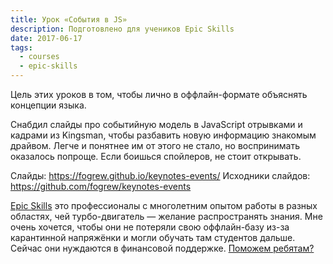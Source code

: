 ```yaml
---
title: Урок «События в JS»
description: Подготовлено для учеников Epic Skills
date: 2017-06-17
tags:
  - courses
  - epic-skills
---
```


Цель этих уроков в том, чтобы лично в оффлайн-формате объяснять концепции языка.

Снабдил слайды про событийную модель в JavaScript отрывками и кадрами из Kingsman, чтобы разбавить новую информацию знакомым драйвом. Легче и понятнее им от этого не стало, но воспринимать оказалось попроще.
Если боишься спойлеров, не стоит открывать.

Слайды: https://fogrew.github.io/keynotes-events/
Исходники слайдов: https://github.com/fogrew/keynotes-events

[Epic Skills](https://epixx.ru/) это профессионалы с многолетним опытом работы в разных областях, чей турбо-двигатель — желание распространять знания. Мне очень хочется, чтобы они не потеряли свою оффлайн-базу из-за карантинной напряжёнки и могли обучать там студентов дальше. Сейчас они нуждаются в финансовой поддержке. [Поможем ребятам?](https://donate.epixx.ru/)
